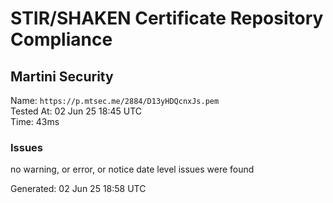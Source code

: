 # STIR/SHAKEN Certificate Repository Compliance

## Martini Security

Name: `https://p.mtsec.me/2884/D13yHDQcnxJs.pem`\
Tested At: 02 Jun 25 18:45 UTC\
Time: 43ms

### Issues

no warning, or error, or notice date level issues were found

Generated: 02 Jun 25 18:58 UTC